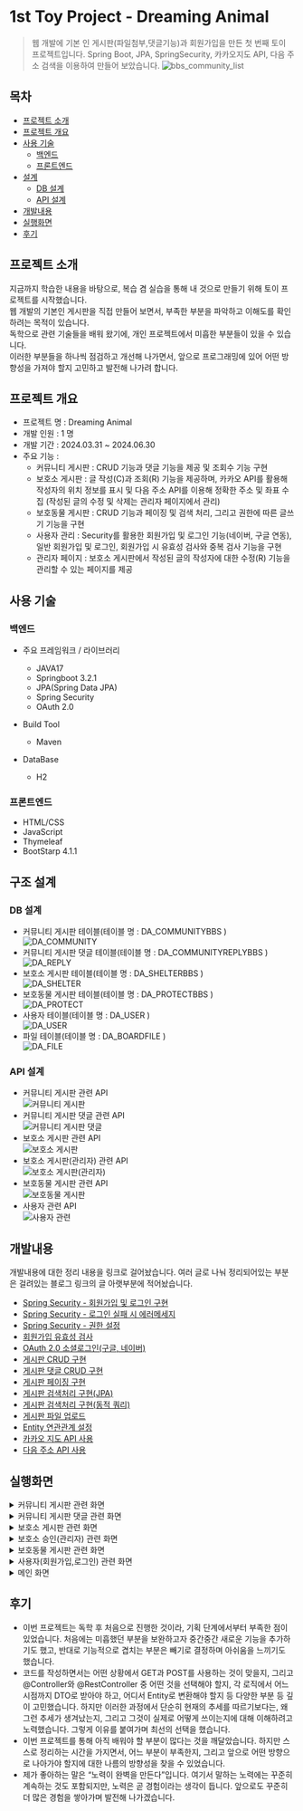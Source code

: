 # 1st Toy Project - Dreaming Animal
> 웹 개발에 기본 인 게시판(파일첨부,댓글기능)과 회원가입을 만든 첫 번째 토이 프로젝트입니다.
> Spring Boot, JPA, SpringSecurity, 카카오지도 API, 다음 주소 검색을 이용하여 만들어 보았습니다.
![bbs_community_list](https://github.com/user-attachments/assets/6ad2a67a-fc6f-42b1-9a1f-e33dacf8a760)


## 목차
* [프로젝트 소개](#프로젝트-소개)
* [프로젝트 개요](#프로젝트-개요)
* [사용 기술](#사용-기술)
  * [백엔드](#백엔드)
  * [프론트엔드](#프론트엔드)
* [설계](#설계)
  * [DB 설계](#DB-설계)
  * [API 설계](#API-설계)
* [개발내용](#개발내용)
* [실행화면](#실행화면)
* [후기](#후기)

## 프로젝트 소개
지금까지 학습한 내용을 바탕으로, 복습 겸 실습을 통해 내 것으로 만들기 위해 토이 프로젝트를 시작했습니다.<br>
웹 개발의 기본인 게시판을 직접 만들어 보면서, 부족한 부분을 파악하고 이해도를 확인하려는 목적이 있습니다.<br>
독학으로 관련 기술들을 배워 왔기에, 개인 프로젝트에서 미흡한 부분들이 있을 수 있습니다.<br>
이러한 부분들을 하나씩 점검하고 개선해 나가면서, 앞으로 프로그래밍에 있어 어떤 방향성을 가져야 할지 고민하고 발전해 나가려 합니다.<br>

## 프로젝트 개요
* 프로젝트 명 : Dreaming Animal
* 개발 인원 : 1 명
* 개발 기간 : 2024.03.31 ~ 2024.06.30
* 주요 기능 : 
  * 커뮤니티 게시판 : CRUD 기능과 댓글 기능을 제공 및 조회수 기능 구현
  * 보호소 게시판 : 글 작성(C)과 조회(R) 기능을 제공하며, 카카오 API를 활용해 작성자의 위치 정보를 표시 및 다음 주소 API를 이용해 정확한 주소 및 좌표 수집
(작성된 글의 수정 및 삭제는 관리자 페이지에서 관리)
  * 보호동물 게시판  : CRUD 기능과 페이징 및 검색 처리, 그리고 권한에 따른 글쓰기 기능을 구현
  * 사용자 관리 : Security를 활용한 회원가입 및 로그인 기능(네이버, 구글 연동), 일반 회원가입 및 로그인, 회원가입 시 유효성 검사와 중복 검사 기능을 구현
  * 관리자 페이지 : 보호소 게시판에서 작성된 글의 작성자에 대한 수정(R) 기능을 관리할 수 있는 페이지를 제공

## 사용 기술
### 백엔드
* 주요 프레임워크 / 라이브러리
  * JAVA17
  * Springboot 3.2.1
  * JPA(Spring Data JPA)
  * Spring Security
  * OAuth 2.0
 
* Build Tool
  * Maven
 
* DataBase
  * H2

### 프론트엔드
* HTML/CSS
* JavaScript
* Thymeleaf
* BootStarp 4.1.1


## 구조 설계

### DB 설계
* 커뮤니티 게시판 테이블(테이블 명 : DA_COMMUNITYBBS )<br>
![DA_COMMUNITY](https://github.com/user-attachments/assets/1113228d-c950-4443-ac99-34da7fa3dc43)<br>
* 커뮤니티 게시판 댓글 테이블(테이블 명 : DA_COMMUNITYREPLYBBS )<br>
![DA_REPLY](https://github.com/user-attachments/assets/b8624c6b-8b05-4246-91dd-5ab85532c404)<br>
* 보호소 게시판 테이블(테이블 명 : DA_SHELTERBBS )<br>
![DA_SHELTER](https://github.com/user-attachments/assets/9daf45e4-3ad1-4a69-9518-6cd344f250a8)<br>
* 보호동물 게시판 테이블(테이블 명 : DA_PROTECTBBS )<br>
![DA_PROTECT](https://github.com/user-attachments/assets/851f3938-2de4-4dfd-9337-3316c59b3871)<br>
* 사용자 테이블(테이블 명 : DA_USER )<br>
![DA_USER](https://github.com/user-attachments/assets/72726754-5be7-43a2-8fe3-57a7c8d5a4cf)<br>
* 파일 테이블(테이블 명 : DA_BOARDFILE )<br>
![DA_FILE](https://github.com/user-attachments/assets/9af01741-c681-40be-b03c-34aaa69fec23)<br>


### API 설계
* 커뮤니티 게시판 관련 API<br>
![커뮤니티 게시판](https://github.com/user-attachments/assets/a992a368-4638-4255-969c-e86b5193fcc7)<br>
* 커뮤니티 게시판 댓글 관련 API<br>
![커뮤니티 게시판 댓글](https://github.com/user-attachments/assets/bfacf1f2-d743-4514-819e-102fd6450420)<br>
* 보호소 게시판 관련 API<br>
![보호소 게시판](https://github.com/user-attachments/assets/4632e159-4b20-4f61-8403-f297a51a735c)<br>
* 보호소 게시판(관리자) 관련 API<br>
![보호소 게시판(관리자)](https://github.com/user-attachments/assets/f5c4e8fd-5331-4441-a782-044489a0226d)<br>
* 보호동물 게시판 관련 API<br>
![보호동물 게시판](https://github.com/user-attachments/assets/345ce336-f6ce-4c18-8e55-3c49d759d01d)<br>
* 사용자 관련 API<br>
![사용자 관련](https://github.com/user-attachments/assets/849313ce-8e5c-4697-9171-68f568206622)<br>


## 개발내용
개발내용에 대한 정리 내용을 링크로 걸어놨습니다. 
여러 글로 나눠 정리되어있는 부분은 걸려있는 블로그 링크의 글 아랫부분에 적어놨습니다.
* [Spring Security - 회원가입 및 로그인 구현](https://luckygirljinny.tistory.com/299)
* [Spring Security - 로그인 실패 시 에러메세지](https://luckygirljinny.tistory.com/318)
* [Spring Security - 권한 설정](https://luckygirljinny.tistory.com/301)
* [회원가입 유효성 검사](https://luckygirljinny.tistory.com/319)
* [OAuth 2.0 소셜로그인(구글, 네이버)](https://luckygirljinny.tistory.com/320)
* [게시판 CRUD 구현](https://luckygirljinny.tistory.com/321)
* [게시판 댓글 CRUD 구현](https://luckygirljinny.tistory.com/322)
* [게시판 페이징 구현](https://luckygirljinny.tistory.com/326)
* [게시판 검색처리 구현(JPA)](https://luckygirljinny.tistory.com/310)
* [게시판 검색처리 구현(동적 쿼리)](https://luckygirljinny.tistory.com/313)
* [게시판 파일 업로드](https://luckygirljinny.tistory.com/314)
* [Entity 연관관계 설정](https://luckygirljinny.tistory.com/323)
* [카카오 지도 API 사용](https://luckygirljinny.tistory.com/324)
* [다음 주소 API 사용](https://luckygirljinny.tistory.com/325)

## 실행화면
<details>
<summary>커뮤니티 게시판 관련 화면</summary>
  <br>
  <strong>1. 글 쓰기</strong>
  <ul>
    <li> 글 작성시 파일첨부가 가능합니다.</li>
    <li> 파일첨부는 이미지만 가능하며 파일 옆에 ‘+’ 버튼을 눌러 추가첨부가능하고 이미지를 넣지않을 경우 파일 첨부부분에 ‘x’버튼을 눌러 파일 첨부를 취소할 수 있습니다.</li>
    <li> 글 작성이 완료되면 목록페이지로 이동합니다.</li>
  </ul>
  <img src="https://github.com/user-attachments/assets/9cc3fc0e-a2be-46d6-bdf5-232f76dd64fb" alt="커뮤니티 게시판 글 쓰기">
  
  <br>
  <strong>2. 글 목록</strong>
  <ul>
    <li>전체 목록을 페이징 처리하여 조회가능합니다.</li>
    <li>검색어가 있다면 제목에 검색어가 포함되어있는 목록만 조회가 가능합니다.</li>
  </ul>
  
  <img src="https://github.com/user-attachments/assets/052584a7-0efb-420e-8a0b-a13f1de5dfdb" alt="커뮤니티 게시판 글 목록">

  <br>
  <strong>3. 글 상세페이지</strong>
  <ul>
    <li>상세페이지에서 글 쓴 내용이 보이며 ‘수정’,’삭제’버튼은 글쓴이 글 작성자에게만 보입니다.</li>
  </ul>
  <img src="https://github.com/user-attachments/assets/0bcabedc-e389-449f-9808-066766a1853c" alt="커뮤니티 게시판 글 상세페이지">

  <br>
  <strong>4. 글 수정하기</strong>
  <ul>
    <li>글 상세페이지에서 글쓴이 자신이 쓴 글이 댓글이 달려있지않은 경우 ‘수정’버튼을 눌러 수정페이지로 이동가능하며, 글 수정이 가능합니다.</li>
    <li>수정완료가 되면 전체 목록 페이지로 이동합니다.</li>
  </ul>
  <img src="https://github.com/user-attachments/assets/0a7816cf-095e-4ab0-a03a-852fd87be20f" alt="커뮤니티 게시판 글 수정하기">

  <br>
  <strong>5. 글 삭제하기</strong>
  <ul>
    <li>글 상세페이지에서 글쓴이 자신이 쓴 글이 댓글이 달려있지않은 경우 ‘삭제’버튼을 눌러 글 삭제가 가능합니다.</li>
    <li>삭제가 완료되면 전체 목록 페이지로 이동합니다.</li>
  </ul>
  <img src="https://github.com/user-attachments/assets/2704ccc7-6285-44be-86dc-8020c4a62318" alt="커뮤니티 게시판 글 삭제하기">
</details>

<details>
<summary>커뮤니티 게시판 댓글 관련 화면</summary>
  <br>
  <strong>1. 댓글 쓰기(비로그인 사용자 화면)</strong>
  <ul>
    <li>댓글은 로그인한 회원만 쓸 수 있도록 해놓았기 때문에 댓글 작성불가합니다.</li>
  </ul>
  <img src="https://github.com/user-attachments/assets/f6e4bcb7-dc0d-4725-bd1e-fba0e4b36e28" alt="댓글 쓰기(비로그인 사용자 화면)">

  <br>
  <strong>2. 댓글 쓰기(로그인 사용자 화면)</strong>
  <ul>
    <li>댓글을 쓸 수 있는 textarea가 보입니다.</li>
    <li>로그인한 회원은 댓글을 작성할 수 있으며, 작성완료 시 현재 페이지를 reload합니다.</li>
  </ul>
  <img src="https://github.com/user-attachments/assets/5470d53a-0c95-41d9-9f35-3830114a0454" alt="댓글 쓰기(로그인 사용자 화면)1">
  <img src="https://github.com/user-attachments/assets/41299a0a-36fe-4278-9012-6787f6274284" alt="댓글 쓰기(로그인 사용자 화면)2">
  <img src="https://github.com/user-attachments/assets/ff155d5e-d457-4c30-945b-6cd8eccfb2b4" alt="댓글 쓰기(로그인 사용자 화면)3">

  <br>
  <strong>3. 댓글 수정하기</strong>
  <ul>
    <li>자신이 쓴 댓글만 수정이 가능합니다. </li>
    <li>사용자 본인이 등록된 댓글이면 '수정','삭제'버튼이 보이고 '수정'버튼을 클릭하면 댓글쓰기 부분이 댓글 수정으로 변경됩니다. </li>
    <li>댓글 내용 수정이 완료되면 현재 페이지를 reload합니다.</li>
  </ul>
  <img src="https://github.com/user-attachments/assets/104eb886-3554-4ee0-a5a2-a89516d39cb9" alt="댓글 수정하기1">
  <img src="https://github.com/user-attachments/assets/2a2e473b-85ad-48ab-976d-d51455940002" alt="댓글 수정하기2">

  <br>
  <strong>4. 댓글 삭제하기</strong>
  <ul>
    <li>자신이 쓴 댓글만 삭제가 가능합니다.</li>
    <li>사용자 본인이 등록된 댓글이면 '수정','삭제'버튼이 보이고 '삭제'버튼을 클릭하면 댓글이 삭제가 됩니다.. </li>
    <li>댓글 삭제가 완료되면 현재 페이지를 reload합니다.</li>
  </ul>
  <img src="https://github.com/user-attachments/assets/4124b528-e8a5-4a69-bdb4-6ef055e84a9b" alt="댓글 삭제하기">
  
</details>

<details>
<summary>보호소 게시판 관련 화면</summary>
  <br>
  <strong>1. 글 쓰기(보호소 인증 글 쓰기)</strong>
  <ul>
    <li>보호소 인증 글쓰기를 할 때 주소입력시 다음주소API를 이용하여 주소 정보를 받습니다.</li>
    <li>정보 입력 후 ‘인증 요청하기’버튼을 클릭하면 글쓰기가 완료되고 목록 페이지로 이동합니다.</li>
  </ul>
  <img src="https://github.com/user-attachments/assets/c5dac97e-b002-47bf-82b2-1df3a2ec7715" alt="보호소 인증요청 글쓰기1">
  <img src="https://github.com/user-attachments/assets/469346e6-be12-48f3-aeba-46b28e049696" alt="보호소 인증요청 글쓰기2">
  <img src="https://github.com/user-attachments/assets/1ddb7910-f54b-4203-9545-0d79aff3e49d" alt="보호소 인증요청 글쓰기3">

  <br>
  <strong>2. 글 목록(리스트)</strong>
  <ul>
    <li>보호소 인증요청 글을 쓴 후 관리자가 승인을 한 보호소 인증요청글만 리스트에 보입니다.</li>
    <li>검색어에 보호소명을 넣어 검색하면 보호소명에 검색어가 포함된 보호소만 목록에 보입니다.</li>
  </ul>
  <img src="https://github.com/user-attachments/assets/c4aad6ab-e1cc-4306-bdca-270b9a29c435" alt="글 목록(리스트)">

  <br>
  <strong>3. 글 목록(지도)</strong>
  <ul>
    <li>보호소 인증요청 글을 쓴 후 관리자가 승인을 한 보호소 인증요청글만 지도에 보입니다.</li>
  </ul>
  <img src="https://github.com/user-attachments/assets/ac67234e-69e1-47cf-8d42-7d9e10c88a1a" alt="글 목록(지도)">

  <br>
  <strong>4. 글 상세페이지</strong>
  <ul>
    <li>리스트에서 상세페이지를 볼 경우에는 리스트를 클릭하면 클릭한 보호소의 정보가 모달로 보입니다.</li>
    <li>지도에서 상세페이지를 볼 경우에는 지도에 표시된 보호소를 클릭하면 클릭한 보호소의 정보가 모달로 보입니다.</li>
  </ul>
  <img src="https://github.com/user-attachments/assets/fda85baa-8467-44a4-a278-b568ab7153ff" alt="글 상세페이지(리스트)">
  <img src="https://github.com/user-attachments/assets/aba72645-c320-4a99-be72-575877f9c8a1" alt="글 상세페이지(지도)">
</details>

<details>
<summary>보호소 승인(관리자) 관련 화면</summary>
  <br>
  <strong>1. 글 목록</strong>
  <ul>
    <li>승인요청한 보호소 전체 글 목록을 페이징 처리하여 조회가능합니다.</li>
    <li>전체, 승인여부에 따라 목록을 조회가능합니다.</li>
  </ul>
  <img src="https://github.com/user-attachments/assets/02392237-2b11-4a19-a8f5-7a7a938d411e" alt="보호소 글 목록(관리자)">

  <br>
  <strong>2. 글 상세페이지</strong>
  <ul>
    <li>글 목록에서 '정보보기'를 클릭하여 해당 글(보호소 인증 요청)의 정보를 모달로 확인가능합니다. </li>
  </ul>
  <img src="https://github.com/user-attachments/assets/b5524721-2a30-46d3-aaac-6261391b3bdd" alt="보호소 글 상세페이지(관리자)">

  <br>
  <strong>3. 글 수정하기(보호소 승인하기)</strong>
  <ul>
    <li>상세페이지에서 ‘승인하기’버튼을 클릭하면 해당 글(인증 요청 보호소)이 승인이되며 목록페이지가 reload됩니다.</li>
    <li>승인된 글(인증 요청 보호소)의 작성자는 등급이 CENTER로 변경됩니다.</li>
  </ul>
  <img src="https://github.com/user-attachments/assets/25897b4d-ba48-4a7c-aca6-f96db1b235ad" alt="보호소 글 수정하기(관리자)1">
  <img src="https://github.com/user-attachments/assets/541ef72f-f968-4fdf-b91c-6c052f782b08" alt="보호소 글 수정하기(관리자)1">
</details>

<details>
<summary>보호동물 게시판 관련 화면</summary>
  <br>
  <strong>1. 글 쓰기(보호동물 등록하기)</strong>
  <ul>
    <li>보호동물 등록가능한 글 쓰기는 보호소승인요청 후 승인된 회원만 작성가능합니다.</li>
    <li>글쓰기(등록)이가 완료되면 보호동물 목록페이지로 이동합니다.</li>
  </ul>
  <img src="https://github.com/user-attachments/assets/c1ffdb09-fca2-4725-b5fe-d8c9f4c26002" alt="보호동물 글 쓰기">

  <br>
  <strong>2. 글 목록</strong>
  <ul>
    <li>전체 글 목록조회가 가능합니다.</li>
    <li>공고번호, 접수일시, 품종, 보호상황, 성별에 따라 검색 가능합니다.</li>
  </ul>
  <img src="https://github.com/user-attachments/assets/9b7e77e6-0385-4bd3-80da-016c15c71715" alt="보호동물 글 목록">

  <br>
  <strong>3. 글 상세페이지</strong>
  <ul>
    <li>글 상세페이지에서는 보호동물 등록된 글 외에도 글쓴이의 보호소정보도 같이 확인 가능합니다.</li>
    <li>글쓴이 본이이라면 수정, 삭제, 보호종료(보호종료만 수정)가 가능합니다.</li>
  </ul>
  <img src="https://github.com/user-attachments/assets/840fd4fb-959c-44ec-b941-9c3b6e2f2772" alt="보호동물 글 상세페이지">

  <br>
  <strong>4. 글 수정하기</strong>
  <ul>
    <li>글 상세페이지에서 ‘수정’버튼을 클릭하여 수정페이지에 들어가 수정가능하며 수정완료가 되면 목록페이지로 이동합니다.</li>
  </ul>
  <img src="https://github.com/user-attachments/assets/ddfcf7d7-bcc8-4167-a094-94abdabe4ca4" alt="보호동물 글 수정하기">

  <br>
  <strong>5. 글 수정하기(보호동물 보호종료)</strong>
  <ul>
    <li>글 상세페이지에서 ‘보호종료’버튼을 클릭하면 보호종료 사유를 적을 수 있는 모달 창이 뜨며 모달창에 ‘보호종료’버튼을 클릭하면 보호종료상태로 변경되며 목록페이지로 이동합니다.</li>
  </ul>
  <img src="https://github.com/user-attachments/assets/0cb82fa7-b3a1-40fd-96b3-19a8926a6829" alt="보호동물 글 수정하기(보호종료)1">
  <img src="https://github.com/user-attachments/assets/788c8b53-6248-46ae-b394-2f90a11dd4ba" alt="보호동물 글 수정하기(보호종료)2">

  <br>
  <strong>6. 글 삭제하기</strong>
  <ul>
    <li>글 상세페이지에서 ‘삭제’버튼을 클릭하여 삭제가 가능하며 삭제 후에는 목록페이지로 이동합니다.</li>
  </ul>
  <img src="https://github.com/user-attachments/assets/1ffcde5a-ee22-466b-ad1b-eeb8cba54da1" alt="보호동물 글 삭제하기">
</details>

<details>
<summary>사용자(회원가입,로그인) 관련 화면</summary>
  <br>
  <strong>1. 회원가입하기</strong>
  <ul>
    <li>회원가입 시 유효성 검사 및 중복확인을 진행하며 완료시 회원정보를 저장하고 로그인 페이지로 이동합니다.</li>
  </ul>
  <img src="https://github.com/user-attachments/assets/44b5eda1-2cd3-4de0-81a7-18a2a450fcb1" alt="회원가입하기1">
  <img src="https://github.com/user-attachments/assets/aa075be9-d295-41f4-b102-c9626ff0a5d7" alt="회원가입하기2">
  <img src="https://github.com/user-attachments/assets/605488e3-5725-4caa-88c8-a83d812e4f01" alt="회원가입하기3">
  <img src="https://github.com/user-attachments/assets/1cd4e54a-f947-4628-8064-bdb665c378b0" alt="회원가입하기4">

  <br>
  <strong>2. 로그인하기</strong>
  <ul>
    <li>로그인 실패하면 어떤 이유로 실패했는지 메세지가 화면에 나오고, 로그인 성공하면 메인 페이지로 이동합니다.</li>
  </ul>
  <img src="https://github.com/user-attachments/assets/b0d4c202-a53f-4bdb-99c9-774ecd74f012" alt="로그인하기1">
  <img src="https://github.com/user-attachments/assets/c80ec17e-759a-4bc7-803e-681229cc2ed0" alt="로그인하기2">

  <br>
  <strong>3. OAuth 2.0 소셜 로그인하기(네아로, 구글로그인)</strong>
  <ul>
    <li>로그인 페이지에서 '구글로그인', '네이버로그인'을 클릭하면 네이버계정과 구글계정으로 회원가입 및 로그인이 가능합니다.</li>
  </ul>
  <img src="https://github.com/user-attachments/assets/c04b14a4-2642-4b20-b261-638bd9c96c98" alt="소셜 로그인하기(네아로)">
  <img src="https://github.com/user-attachments/assets/9be1ac46-b552-46f4-a62a-0674ee77d75b" alt="소셜 로그인하기(구글)">

  <br>
  <strong>4. 회원정보 수정하기</strong>
  <ul>
    <li>로그인한 회원의 자기 자신의 정보만 수정가능하며, 회원정보 수정 시에는 비밀번호와 닉네임만 변경할 수 있고, 변경된 닉네임이 이미 사용중일 경우 alert으로 알려주며, 회원수정페이지로 redirect로 하는데 변경된 정보로 보이게 됩니다.</li>
  </ul>
  <img src="https://github.com/user-attachments/assets/57d4008a-e849-4c2c-b1ab-6030a52a3f31" alt="회원정보 수정하기">
</details>

<details>
<summary>메인 화면</summary>
  <br>
  <strong></strong>
  <ul>
    <li>메인화면은 보호동물 게시판, 보호소 게시판(지도,목록), 커뮤니티 게시판으로 바로 갈 수 있는 세션으로 이루어져 있습니다.</li>
  </ul>
  <img src="https://github.com/user-attachments/assets/3c1add58-11d0-41bb-bc8f-38dc13c2af5f" alt="메인화면">
</details>

## 후기
* 이번 프로젝트는 독학 후 처음으로 진행한 것이라, 기획 단계에서부터 부족한 점이 있었습니다. 처음에는 미흡했던 부분을 보완하고자 중간중간 새로운 기능을 추가하기도 했고, 반대로 기능적으로 겹치는 부분은 빼기로 결정하며 아쉬움을 느끼기도 했습니다.
* 코드를 작성하면서는 어떤 상황에서 GET과 POST를 사용하는 것이 맞을지, 그리고 @Controller와 @RestController 중 어떤 것을 선택해야 할지, 각 로직에서 어느 시점까지 DTO로 받아야 하고, 어디서 Entity로 변환해야 할지 등 다양한 부분 등 깊이 고민했습니다. 하지만 이러한 과정에서 단순히 현재의 추세를 따르기보다는, 왜 그런 추세가 생겨났는지, 그리고 그것이 실제로 어떻게 쓰이는지에 대해 이해하려고 노력했습니다. 그렇게 이유를 붙여가며 최선의 선택을 했습니다.
* 이번 프로젝트를 통해 아직 배워야 할 부분이 많다는 것을 깨달았습니다. 하지만 스스로 정리하는 시간을 가지면서, 어느 부분이 부족한지, 그리고 앞으로 어떤 방향으로 나아가야 할지에 대한 나름의 방향성을 찾을 수 있었습니다.
* 제가 좋아하는 말은 “노력이 완벽을 만든다”입니다. 여기서 말하는 노력에는 꾸준히 계속하는 것도 포함되지만, 노력은 곧 경험이라는 생각이 듭니다. 앞으로도 꾸준히 더 많은 경험을 쌓아가며 발전해 나가겠습니다.

